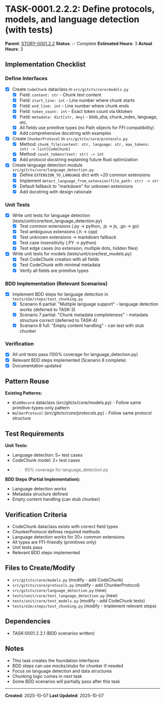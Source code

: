 # TASK-0001.2.2.2: Define protocols, models, and language detection (with tests)

**Parent**: [STORY-0001.2.2](README.md)
**Status**: ✅ Complete
**Estimated Hours**: 3
**Actual Hours**: 3

## Implementation Checklist

### Define Interfaces

- [x] Create `CodeChunk` dataclass in `src/gitctx/core/models.py`
  - [x] Field: `content: str` - Chunk text content
  - [x] Field: `start_line: int` - Line number where chunk starts
  - [x] Field: `end_line: int` - Line number where chunk ends
  - [x] Field: `token_count: int` - Exact token count via tiktoken
  - [x] Field: `metadata: dict[str, Any]` - blob_sha, chunk_index, language, etc.
  - [x] All fields use primitive types (no Path objects for FFI compatibility)
  - [x] Add comprehensive docstring with examples
- [x] Create `ChunkerProtocol` in `src/gitctx/core/protocols.py`
  - [x] Method: `chunk_file(content: str, language: str, max_tokens: int) -> list[CodeChunk]`
  - [x] Method: `count_tokens(text: str) -> int`
  - [x] Add protocol docstring explaining future Rust optimization
- [x] Create language detection module `src/gitctx/core/language_detection.py`
  - [x] Define `EXTENSION_TO_LANGUAGE` dict with ~20 common extensions
  - [x] Implement `detect_language_from_extension(file_path: str) -> str`
  - [x] Default fallback to "markdown" for unknown extensions
  - [x] Add docstring with design rationale

### Unit Tests

- [x] Write unit tests for language detection (tests/unit/core/test_language_detection.py)
  - [x] Test common extensions (.py → python, .js → js, .go → go)
  - [x] Test ambiguous extensions (.h → cpp)
  - [x] Test unknown extensions → markdown fallback
  - [x] Test case insensitivity (.PY → python)
  - [x] Test edge cases (no extension, multiple dots, hidden files)
- [x] Write unit tests for models (tests/unit/core/test_models.py)
  - [x] Test CodeChunk creation with all fields
  - [x] Test CodeChunk with minimal metadata
  - [x] Verify all fields are primitive types

### BDD Implementation (Relevant Scenarios)

- [x] Implement BDD steps for language detection in `tests/e2e/steps/test_chunking.py`
  - [x] Scenario 6 partial: "Multiple language support" - language detection works (deferred to TASK-3)
  - [x] Scenario 7 partial: "Chunk metadata completeness" - metadata structure correct (deferred to TASK-4)
  - [x] Scenario 8 full: "Empty content handling" - can test with stub chunker

### Verification

- [x] All unit tests pass (100% coverage for language_detection.py)
- [x] Relevant BDD steps implemented (Scenario 8 complete)
- [x] Documentation updated

## Pattern Reuse

**Existing Patterns:**

- `BlobRecord` dataclass (src/gitctx/core/models.py) - Follow same primitive-types-only pattern
- `WalkerProtocol` (src/gitctx/core/protocols.py) - Follow same protocol structure

## Test Requirements

**Unit Tests:**

- Language detection: 5+ test cases
- CodeChunk model: 2+ test cases
- >95% coverage for language_detection.py

**BDD Steps (Partial Implementation):**

- Language detection works
- Metadata structure defined
- Empty content handling (can stub chunker)

## Verification Criteria

- CodeChunk dataclass exists with correct field types
- ChunkerProtocol defines required methods
- Language detection works for 20+ common extensions
- All types are FFI-friendly (primitives only)
- Unit tests pass
- Relevant BDD steps implemented

## Files to Create/Modify

- `src/gitctx/core/models.py` (modify - add CodeChunk)
- `src/gitctx/core/protocols.py` (modify - add ChunkerProtocol)
- `src/gitctx/core/language_detection.py` (new)
- `tests/unit/core/test_language_detection.py` (new)
- `tests/unit/core/test_models.py` (modify - add CodeChunk tests)
- `tests/e2e/steps/test_chunking.py` (modify - implement relevant steps)

## Dependencies

- TASK-0001.2.2.1 (BDD scenarios written)

## Notes

- This task creates the foundation interfaces
- BDD steps can use mocks/stubs for chunker if needed
- Focus on language detection and data structures
- Chunking logic comes in next task
- Some BDD scenarios will partially pass after this task

---

**Created**: 2025-10-07
**Last Updated**: 2025-10-07
